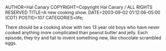 AUTHOR=Hal Canary
COPYRIGHT=Copyright Hal Canary / ALL RIGHTS RESERVED
TITLE=A new cooking show.
DATE=2003-09-02 01:12:06-05:00 (CDT)
POSTID=107
CATEGORIES=life;

There should be a cooking show with two 13 year old boys who have never cooked anything more complicated than peanut butter and jelly. Each episode, they try and fail to invent something new, like chocolate scrambled eggs.
